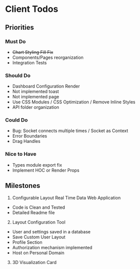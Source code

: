 # Client Todos

## Priorities

### Must Do
* ~~Chart Styling Fill Fix~~
* Components/Pages reorganization
* Integration Tests

### Should Do
* Dashboard Configuration Render
* Not implemented toast
* Not implemented page
* Use CSS Modules / CSS Optimization / Remove Inline Styles
* API folder organization

### Could Do
* Bug: Socket connects multiple times / Socket as Context
* Error Boundaries
* Drag Handles

### Nice to Have
* Types module export fix
* Implement HOC or Render Props

## Milestones
1. Configurable Layout Real Time Data Web Application
- Code is Clean and Tested
- Detailed Readme file

2. Layout Configuration Tool
- User and settings saved in a database
- Save Custom User Layout
- Profile Section
- Authorization mechanism implemented
- Host on Personal Domain

3. 3D Visualization Card